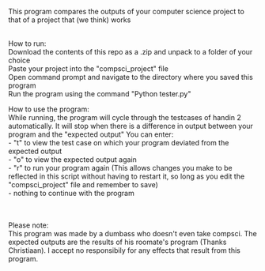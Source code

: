 This program compares the outputs of your computer science project to that of a project that (we think) works<br><br>

How to run:<br>
  Download the contents of this repo as a .zip and unpack to a folder of your choice<br>
  Paste your project into the "compsci_project" file<br>
  Open command prompt and navigate to the directory where you saved this program<br>
  Run the program using the command "Python tester.py"<br>

  How to use the program:<br>
    While running, the program will cycle through the testcases of handin 2 automatically.
    It will stop when there is a difference in output between your program and the "expected output"
    You can enter:
    <br>- "t" to view the test case on which your program deviated from the expected output
    <br>- "o" to view the expected output again
    <br>- "r" to run your program again (This allows changes you make to be reflected in this script without having to restart it, so long as you edit the "compsci_project" file and remember to save)
    <br>- nothing to continue with the program

<br><br>
Please note:<br>
This program was made by a dumbass who doesn't even take compsci. The expected outputs are the results of his roomate's program (Thanks Christiaan).
I accept no responsibily for any effects that result from this program. 


  
